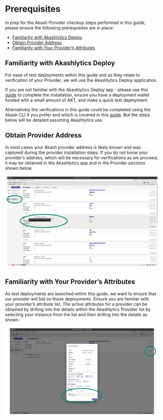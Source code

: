 # Prerequisites

In prep for the Akash Provider checkup steps performed in this guide, please ensure the following prerequisites are in place:

* [Familiarity with Akashlytics Deploy](prerequisites.md#familiarity-with-akashlytics-deploy)
* [Obtain Provider Address](prerequisites.md#obtain-provider-address)
* [Familiarity with Your Provider’s Attributes](prerequisites.md#familiarity-with-your-providers-attributes)

## Familiarity with Akashlytics Deploy

For ease of test deployments within this guide and as they relate to verification of your Provider, we will use the Akashlytics Deploy application.

If you are not familiar with the Akashlytics Deploy app - please use this [guide](../../../guides/deploy/) to complete the installation, ensure you have a deployment wallet funded with a small amount of AKT, and make a quick test deployment.

Alternatively the verifications in this guide could be completed using the Akash CLI if you prefer and which is covered in this [guide](../../../guides/cli/). But the steps below will be detailed assuming Akashlytics use.

## Obtain Provider Address

In most cases your Akash provider address is likely known and was captured during the provider installation steps.  If you do not know your provider’s address, which will be necessary for verifications as we proceed, it may be obtained in the Akashlytics app and in the Provider sections shown below.

![](../../../.gitbook/assets/akashlyticsProviderList.png)

## **Familiarity with Your Provider’s Attributes**

As test deployments are launched within this guide, we want to ensure that our provider will bid on those deployments. Ensure you are familiar with your provider’s attribute list. The active attributes for a provider can be obtained by drilling into the details within the Akashlytics Provider list by selecting your instance from the list and then drilling into the details as shown.

![](../../../.gitbook/assets/akashlyticsProviderAttributes.png)
